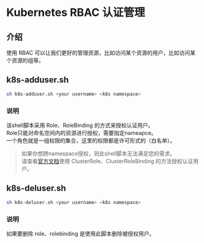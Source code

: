 # Kubernetes RBAC 认证管理

## 介绍

使用 RBAC 可以让我们更好的管理资源，比如访问某个资源的用户，比如访问某个资源的组等。

## k8s-adduser.sh

```bash
sh k8s-adduser.sh <your username> <k8s namespace>
```

### 说明

该shell脚本采用 Role、RoleBinding 的方式来授权认证用户。  
Role只能对命名空间内的资源进行授权，需要指定nameapce。  
一个角色就是一组权限的集合，这里的权限都是许可形式的（白名单）。  

> 如果你想跨namespace授权，则此shell脚本无法满足您的需求。  
> 请查看[官方文档](https://kubernetes.io/zh/docs/reference/access-authn-authz/rbac/#clusterrole-%E7%A4%BA%E4%BE%8B)使用 ClusterRole、ClusterRoleBinding 的方法授权认证用户。    

## k8s-deluser.sh

```bash
sh k8s-deluser.sh <your username> <k8s namespace>
```

### 说明

如果要删除 role、rolebinding 是使用此脚本删除被授权用户。


